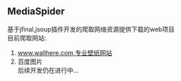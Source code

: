 ## MediaSpider  
基于jfinal,jsoup插件开发的爬取网络资源提供下载的web项目  
目前爬取网站:  
1. www.wallhere.com,专业壁纸网站 
2. 百度图片  
后续开发仍在进行中...
